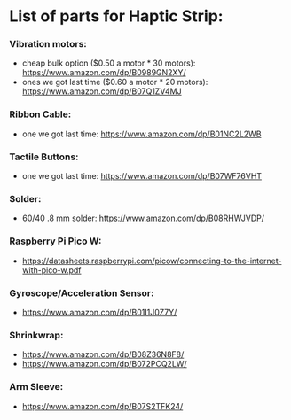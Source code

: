 # List of parts for Haptic Strip:

### Vibration motors:
- cheap bulk option ($0.50 a motor * 30 motors): https://www.amazon.com/dp/B0989GN2XY/
- ones we got last time ($0.60 a motor * 20 motors): https://www.amazon.com/dp/B07Q1ZV4MJ
### Ribbon Cable:
- one we got last time: https://www.amazon.com/dp/B01NC2L2WB
### Tactile Buttons:
- one we got last time: https://www.amazon.com/dp/B07WF76VHT
### Solder:
- 60/40 .8 mm solder: https://www.amazon.com/dp/B08RHWJVDP/
### Raspberry Pi Pico W:
- https://datasheets.raspberrypi.com/picow/connecting-to-the-internet-with-pico-w.pdf
### Gyroscope/Acceleration Sensor:
- https://www.amazon.com/dp/B01I1J0Z7Y/
### Shrinkwrap:
- https://www.amazon.com/dp/B08Z36N8F8/
- https://www.amazon.com/dp/B072PCQ2LW/
### Arm Sleeve:
- https://www.amazon.com/dp/B07S2TFK24/
